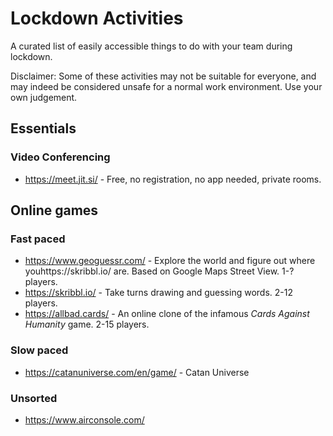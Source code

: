 # Lockdown Activities

A curated list of easily accessible things to do with your team during lockdown.

Disclaimer: Some of these activities may not be suitable for everyone, and may indeed be considered unsafe for a normal work environment. Use your own judgement.


## Essentials

### Video Conferencing

* https://meet.jit.si/ - Free, no registration, no app needed, private rooms.


## Online games

### Fast paced

* https://www.geoguessr.com/ - Explore the world and figure out where youhttps://skribbl.io/ are. Based on Google Maps Street View. 1-? players.
* https://skribbl.io/ - Take turns drawing and guessing words. 2-12 players.
* https://allbad.cards/ - An online clone of the infamous *Cards Against Humanity* game. 2-15 players.

### Slow paced

* https://catanuniverse.com/en/game/ - Catan Universe

### Unsorted

* https://www.airconsole.com/
